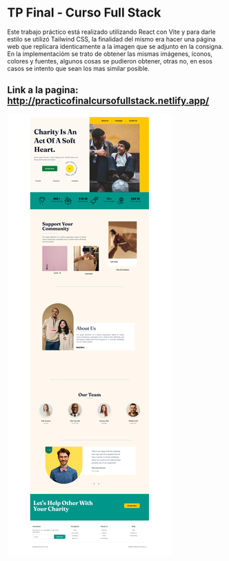 # TP Final - Curso Full Stack

Este trabajo práctico está realizado utilizando React con Vite y para darle estilo se utilizó Tailwind CSS, la finalidad del mismo era hacer una página web que replicara identicamente a la imagen que se adjunto en la consigna.
En la implementacióm se trato de obtener las mismas imágenes, íconos, colores y fuentes, algunos cosas se pudieron obtener, otras no, en esos casos se intento que sean los mas similar posible.
## Link a la pagina: http://practicofinalcursofullstack.netlify.app/

![Imagen proyecto](https://github.com/PanchoPereyra/TP_Final/blob/main/public/imagenes/Imagen_proyecto_completo.png)